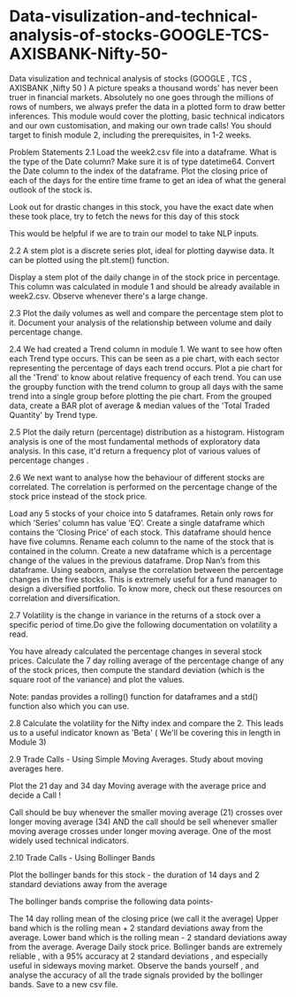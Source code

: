 # Data-visulization-and-technical-analysis-of-stocks-GOOGLE-TCS-AXISBANK-Nifty-50-
Data visulization and technical analysis of stocks (GOOGLE , TCS , AXISBANK ,Nifty 50 )
A picture speaks a thousand words' has never been truer in financial markets. Absolutely no one goes through the millions of rows of numbers, we always prefer the data in a plotted form to draw better inferences. This module would cover the plotting, basic technical indicators and our own customisation, and making our own trade calls! You should target to finish module 2, including the prerequisites, in 1-2 weeks.

Problem Statements
2.1 Load the week2.csv file into a dataframe. What is the type of the Date column? Make sure it is of type datetime64. Convert the Date column to the index of the dataframe. Plot the closing price of each of the days for the entire time frame to get an idea of what the general outlook of the stock is.

Look out for drastic changes in this stock, you have the exact date when these took place, try to fetch the news for this day of this stock

This would be helpful if we are to train our model to take NLP inputs.

2.2 A stem plot is a discrete series plot, ideal for plotting daywise data. It can be plotted using the plt.stem() function.

Display a stem plot of the daily change in of the stock price in percentage. This column was calculated in module 1 and should be already available in week2.csv. Observe whenever there's a large change.

2.3 Plot the daily volumes as well and compare the percentage stem plot to it. Document your analysis of the relationship between volume and daily percentage change.

2.4 We had created a Trend column in module 1. We want to see how often each Trend type occurs. This can be seen as a pie chart, with each sector representing the percentage of days each trend occurs. Plot a pie chart for all the 'Trend' to know about relative frequency of each trend. You can use the groupby function with the trend column to group all days with the same trend into a single group before plotting the pie chart. From the grouped data, create a BAR plot of average & median values of the 'Total Traded Quantity' by Trend type.

2.5 Plot the daily return (percentage) distribution as a histogram. Histogram analysis is one of the most fundamental methods of exploratory data analysis. In this case, it'd return a frequency plot of various values of percentage changes .

2.6 We next want to analyse how the behaviour of different stocks are correlated. The correlation is performed on the percentage change of the stock price instead of the stock price.

Load any 5 stocks of your choice into 5 dataframes. Retain only rows for which ‘Series’ column has value ‘EQ’. Create a single dataframe which contains the ‘Closing Price’ of each stock. This dataframe should hence have five columns. Rename each column to the name of the stock that is contained in the column. Create a new dataframe which is a percentage change of the values in the previous dataframe. Drop Nan’s from this dataframe. Using seaborn, analyse the correlation between the percentage changes in the five stocks. This is extremely useful for a fund manager to design a diversified portfolio. To know more, check out these resources on correlation and diversification.

2.7 Volatility is the change in variance in the returns of a stock over a specific period of time.Do give the following documentation on volatility a read.

You have already calculated the percentage changes in several stock prices. Calculate the 7 day rolling average of the percentage change of any of the stock prices, then compute the standard deviation (which is the square root of the variance) and plot the values.

Note: pandas provides a rolling() function for dataframes and a std() function also which you can use.

2.8 Calculate the volatility for the Nifty index and compare the 2. This leads us to a useful indicator known as 'Beta' ( We'll be covering this in length in Module 3)

2.9 Trade Calls - Using Simple Moving Averages. Study about moving averages here.

Plot the 21 day and 34 day Moving average with the average price and decide a Call !

Call should be buy whenever the smaller moving average (21) crosses over longer moving average (34) AND the call should be sell whenever smaller moving average crosses under longer moving average. One of the most widely used technical indicators.

2.10 Trade Calls - Using Bollinger Bands

Plot the bollinger bands for this stock - the duration of 14 days and 2 standard deviations away from the average

The bollinger bands comprise the following data points-

The 14 day rolling mean of the closing price (we call it the average)
Upper band which is the rolling mean + 2 standard deviations away from the average.
Lower band which is the rolling mean - 2 standard deviations away from the average.
Average Daily stock price.
Bollinger bands are extremely reliable , with a 95% accuracy at 2 standard deviations , and especially useful in sideways moving market.
Observe the bands yourself , and analyse the accuracy of all the trade signals provided by the bollinger bands.
Save to a new csv file.
